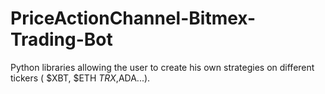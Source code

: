 # PriceActionChannel-Bitmex-Trading-Bot
Python libraries allowing the user to create his own strategies on different tickers ( $XBT, $ETH $TRX,$ADA...).
